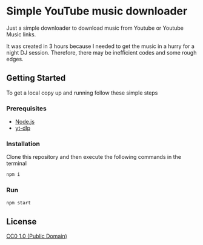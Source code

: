 # Simple YouTube music downloader

Just a simple downloader to download music from Youtube or Youtube Music links.

It was created in 3 hours because I needed to get the music in a hurry for a night DJ session.
Therefore, there may be inefficient codes and some rough edges.

## Getting Started

To get a local copy up and running follow these simple steps

### Prerequisites

- [Node.js]()
- [yt-dlp](https://github.com/yt-dlp/yt-dlp)

### Installation

Clone this repository and then execute the following commands in the terminal

```bash
npm i
```

### Run

```bash
npm start
```

## License

[CC0 1.0 (Public Domain)](LICENSE.md)
